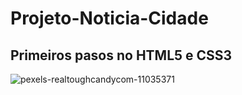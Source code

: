 # Projeto-Noticia-Cidade
## Primeiros pasos no HTML5 e CSS3

![pexels-realtoughcandycom-11035371](https://user-images.githubusercontent.com/118932443/206269284-f8c0a8c4-9bf8-4258-baff-4459948eeb84.jpg)
